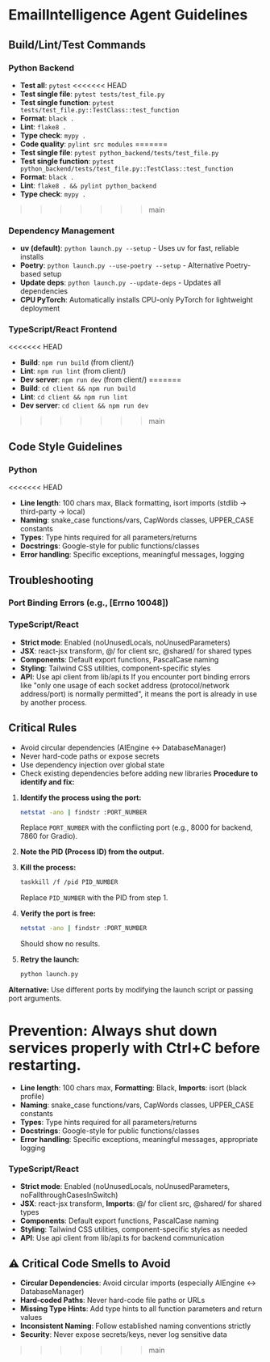 # EmailIntelligence Agent Guidelines

## Build/Lint/Test Commands
### Python Backend
- **Test all**: `pytest`
<<<<<<< HEAD
- **Test single file**: `pytest tests/test_file.py`
- **Test single function**: `pytest tests/test_file.py::TestClass::test_function`
- **Format**: `black .`
- **Lint**: `flake8 .`
- **Type check**: `mypy .`
- **Code quality**: `pylint src modules`
=======
- **Test single file**: `pytest python_backend/tests/test_file.py`
- **Test single function**: `pytest python_backend/tests/test_file.py::TestClass::test_function`
- **Format**: `black .`
- **Lint**: `flake8 . && pylint python_backend`
- **Type check**: `mypy .`
>>>>>>> main

### Dependency Management
- **uv (default)**: `python launch.py --setup` - Uses uv for fast, reliable installs
- **Poetry**: `python launch.py --use-poetry --setup` - Alternative Poetry-based setup
- **Update deps**: `python launch.py --update-deps` - Updates all dependencies
- **CPU PyTorch**: Automatically installs CPU-only PyTorch for lightweight deployment
### TypeScript/React Frontend
<<<<<<< HEAD
- **Build**: `npm run build` (from client/)
- **Lint**: `npm run lint` (from client/)
- **Dev server**: `npm run dev` (from client/)
=======
- **Build**: `cd client && npm run build`
- **Lint**: `cd client && npm run lint`
- **Dev server**: `cd client && npm run dev`
>>>>>>> main

## Code Style Guidelines
### Python
<<<<<<< HEAD
- **Line length**: 100 chars max, Black formatting, isort imports (stdlib → third-party → local)
- **Naming**: snake_case functions/vars, CapWords classes, UPPER_CASE constants
- **Types**: Type hints required for all parameters/returns
- **Docstrings**: Google-style for public functions/classes
- **Error handling**: Specific exceptions, meaningful messages, logging
## Troubleshooting

### Port Binding Errors (e.g., [Errno 10048])

### TypeScript/React
- **Strict mode**: Enabled (noUnusedLocals, noUnusedParameters)
- **JSX**: react-jsx transform, @/ for client src, @shared/ for shared types
- **Components**: Default export functions, PascalCase naming
- **Styling**: Tailwind CSS utilities, component-specific styles
- **API**: Use api client from lib/api.ts
If you encounter port binding errors like "only one usage of each socket address (protocol/network address/port) is normally permitted", it means the port is already in use by another process.

## Critical Rules
- Avoid circular dependencies (AIEngine ↔ DatabaseManager)
- Never hard-code paths or expose secrets
- Use dependency injection over global state
- Check existing dependencies before adding new libraries
**Procedure to identify and fix:**

1. **Identify the process using the port:**
   ```bash
   netstat -ano | findstr :PORT_NUMBER
   ```
   Replace `PORT_NUMBER` with the conflicting port (e.g., 8000 for backend, 7860 for Gradio).

2. **Note the PID (Process ID) from the output.**

3. **Kill the process:**
   ```bash
   taskkill /f /pid PID_NUMBER
   ```
   Replace `PID_NUMBER` with the PID from step 1.

4. **Verify the port is free:**
   ```bash
   netstat -ano | findstr :PORT_NUMBER
   ```
   Should show no results.

5. **Retry the launch:**
   ```bash
   python launch.py
   ```

**Alternative:** Use different ports by modifying the launch script or passing port arguments.

**Prevention:** Always shut down services properly with Ctrl+C before restarting.
=======
- **Line length**: 100 chars max, **Formatting**: Black, **Imports**: isort (black profile)
- **Naming**: snake_case functions/vars, CapWords classes, UPPER_CASE constants
- **Types**: Type hints required for all parameters/returns
- **Docstrings**: Google-style for public functions/classes
- **Error handling**: Specific exceptions, meaningful messages, appropriate logging

### TypeScript/React
- **Strict mode**: Enabled (noUnusedLocals, noUnusedParameters, noFallthroughCasesInSwitch)
- **JSX**: react-jsx transform, **Imports**: @/ for client src, @shared/ for shared types
- **Components**: Default export functions, PascalCase naming
- **Styling**: Tailwind CSS utilities, component-specific styles as needed
- **API**: Use api client from lib/api.ts for backend communication

## ⚠️ Critical Code Smells to Avoid
- **Circular Dependencies**: Avoid circular imports (especially AIEngine ↔ DatabaseManager)
- **Hard-coded Paths**: Never hard-code file paths or URLs
- **Missing Type Hints**: Add type hints to all function parameters and return values
- **Inconsistent Naming**: Follow established naming conventions strictly
- **Security**: Never expose secrets/keys, never log sensitive data
>>>>>>> main
